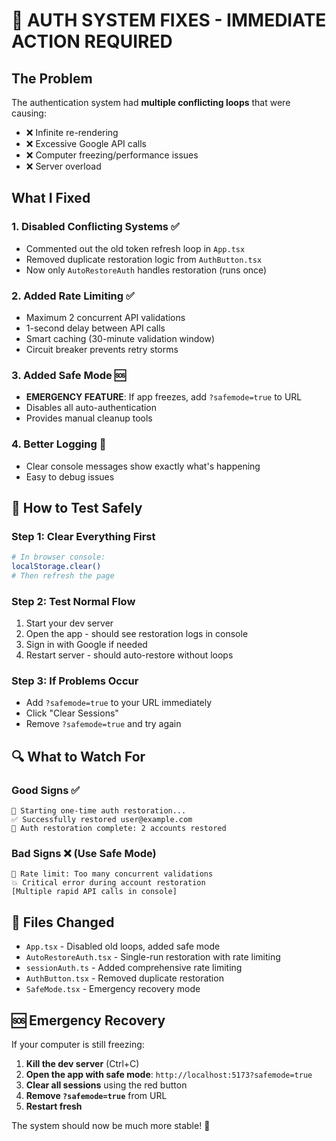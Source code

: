 # 🚨 AUTH SYSTEM FIXES - IMMEDIATE ACTION REQUIRED

## The Problem

The authentication system had **multiple conflicting loops** that were causing:

- ❌ Infinite re-rendering
- ❌ Excessive Google API calls
- ❌ Computer freezing/performance issues
- ❌ Server overload

## What I Fixed

### 1. **Disabled Conflicting Systems** ✅

- Commented out the old token refresh loop in `App.tsx`
- Removed duplicate restoration logic from `AuthButton.tsx`
- Now only `AutoRestoreAuth` handles restoration (runs once)

### 2. **Added Rate Limiting** ✅

- Maximum 2 concurrent API validations
- 1-second delay between API calls
- Smart caching (30-minute validation window)
- Circuit breaker prevents retry storms

### 3. **Added Safe Mode** 🆘

- **EMERGENCY FEATURE**: If app freezes, add `?safemode=true` to URL
- Disables all auto-authentication
- Provides manual cleanup tools

### 4. **Better Logging** 📝

- Clear console messages show exactly what's happening
- Easy to debug issues

## 🚀 How to Test Safely

### Step 1: Clear Everything First

```bash
# In browser console:
localStorage.clear()
# Then refresh the page
```

### Step 2: Test Normal Flow

1. Start your dev server
2. Open the app - should see restoration logs in console
3. Sign in with Google if needed
4. Restart server - should auto-restore without loops

### Step 3: If Problems Occur

- Add `?safemode=true` to your URL immediately
- Click "Clear Sessions"
- Remove `?safemode=true` and try again

## 🔍 What to Watch For

### Good Signs ✅

```
🔄 Starting one-time auth restoration...
✅ Successfully restored user@example.com
🎉 Auth restoration complete: 2 accounts restored
```

### Bad Signs ❌ (Use Safe Mode)

```
🚦 Rate limit: Too many concurrent validations
💥 Critical error during account restoration
[Multiple rapid API calls in console]
```

## 📂 Files Changed

- `App.tsx` - Disabled old loops, added safe mode
- `AutoRestoreAuth.tsx` - Single-run restoration with rate limiting
- `sessionAuth.ts` - Added comprehensive rate limiting
- `AuthButton.tsx` - Removed duplicate restoration
- `SafeMode.tsx` - Emergency recovery mode

## 🆘 Emergency Recovery

If your computer is still freezing:

1. **Kill the dev server** (Ctrl+C)
2. **Open the app with safe mode**: `http://localhost:5173?safemode=true`
3. **Clear all sessions** using the red button
4. **Remove `?safemode=true`** from URL
5. **Restart fresh**

The system should now be much more stable! 🎉

